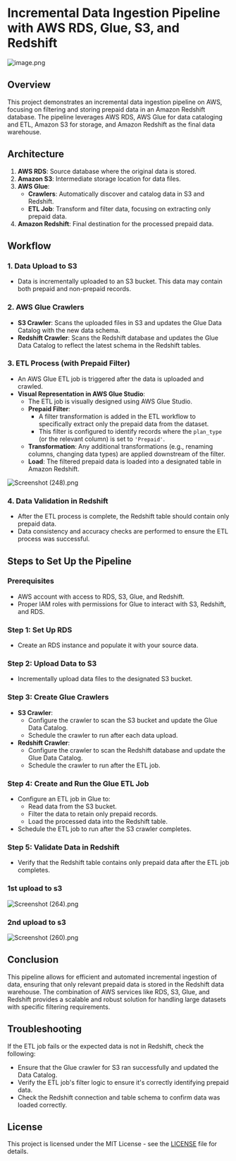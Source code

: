 
# Incremental Data Ingestion Pipeline with AWS RDS, Glue, S3, and Redshift
![image.png](https://prod-files-secure.s3.us-west-2.amazonaws.com/1ed43f61-a377-4a7e-9d58-295eaae76e4b/6ffb6619-d5bc-44b1-8a15-c24224d1f9d4/image.png)

## Overview

This project demonstrates an incremental data ingestion pipeline on AWS, focusing on filtering and storing prepaid data in an Amazon Redshift database. The pipeline leverages AWS RDS, AWS Glue for data cataloging and ETL, Amazon S3 for storage, and Amazon Redshift as the final data warehouse.

## Architecture

1. **AWS RDS**: Source database where the original data is stored.
2. **Amazon S3**: Intermediate storage location for data files.
3. **AWS Glue**: 
   - **Crawlers**: Automatically discover and catalog data in S3 and Redshift.
   - **ETL Job**: Transform and filter data, focusing on extracting only prepaid data.
4. **Amazon Redshift**: Final destination for the processed prepaid data.

## Workflow

### 1. **Data Upload to S3**
   - Data is incrementally uploaded to an S3 bucket. This data may contain both prepaid and non-prepaid records.

### 2. **AWS Glue Crawlers**
   - **S3 Crawler**: Scans the uploaded files in S3 and updates the Glue Data Catalog with the new data schema.
   - **Redshift Crawler**: Scans the Redshift database and updates the Glue Data Catalog to reflect the latest schema in the Redshift tables.

### 3. **ETL Process (with Prepaid Filter)**
   - An AWS Glue ETL job is triggered after the data is uploaded and crawled.
   - **Visual Representation in AWS Glue Studio**:
     - The ETL job is visually designed using AWS Glue Studio.
     - **Prepaid Filter**: 
       - A filter transformation is added in the ETL workflow to specifically extract only the prepaid data from the dataset.
       - This filter is configured to identify records where the `plan_type` (or the relevant column) is set to `'Prepaid'`.
     - **Transformation**: Any additional transformations (e.g., renaming columns, changing data types) are applied downstream of the filter.
     - **Load**: The filtered prepaid data is loaded into a designated table in Amazon Redshift.

![Screenshot (248).png](https://prod-files-secure.s3.us-west-2.amazonaws.com/1ed43f61-a377-4a7e-9d58-295eaae76e4b/76909603-ffe6-4a79-92db-0af00046168e/Screenshot_(248).png)


### 4. **Data Validation in Redshift**
   - After the ETL process is complete, the Redshift table should contain only prepaid data.
   - Data consistency and accuracy checks are performed to ensure the ETL process was successful.

## Steps to Set Up the Pipeline

### Prerequisites
- AWS account with access to RDS, S3, Glue, and Redshift.
- Proper IAM roles with permissions for Glue to interact with S3, Redshift, and RDS.

### Step 1: Set Up RDS
- Create an RDS instance and populate it with your source data.

### Step 2: Upload Data to S3
- Incrementally upload data files to the designated S3 bucket.

### Step 3: Create Glue Crawlers
- **S3 Crawler**:
  - Configure the crawler to scan the S3 bucket and update the Glue Data Catalog.
  - Schedule the crawler to run after each data upload.
- **Redshift Crawler**:
  - Configure the crawler to scan the Redshift database and update the Glue Data Catalog.
  - Schedule the crawler to run after the ETL job.

### Step 4: Create and Run the Glue ETL Job
- Configure an ETL job in Glue to:
  - Read data from the S3 bucket.
  - Filter the data to retain only prepaid records.
  - Load the processed data into the Redshift table.
- Schedule the ETL job to run after the S3 crawler completes.

### Step 5: Validate Data in Redshift
- Verify that the Redshift table contains only prepaid data after the ETL job completes.

### 1st upload to s3
![Screenshot (264).png](https://prod-files-secure.s3.us-west-2.amazonaws.com/1ed43f61-a377-4a7e-9d58-295eaae76e4b/713c6f1a-68a1-4ec8-bb8f-8e82fd3aaf4e/Screenshot_(264).png)

### 2nd upload to s3
![Screenshot (260).png](https://prod-files-secure.s3.us-west-2.amazonaws.com/1ed43f61-a377-4a7e-9d58-295eaae76e4b/b67bdee5-b058-4954-a6f2-170ec667f50e/Screenshot_(260).png)

## Conclusion

This pipeline allows for efficient and automated incremental ingestion of data, ensuring that only relevant prepaid data is stored in the Redshift data warehouse. The combination of AWS services like RDS, S3, Glue, and Redshift provides a scalable and robust solution for handling large datasets with specific filtering requirements.

## Troubleshooting

If the ETL job fails or the expected data is not in Redshift, check the following:
- Ensure that the Glue crawler for S3 ran successfully and updated the Data Catalog.
- Verify the ETL job's filter logic to ensure it's correctly identifying prepaid data.
- Check the Redshift connection and table schema to confirm data was loaded correctly.

## License

This project is licensed under the MIT License - see the [LICENSE](LICENSE) file for details.
